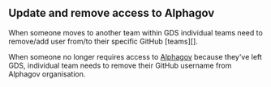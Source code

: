 ## Update and remove access to Alphagov

When someone moves to another team within GDS individual teams need to remove/add user from/to their specific GitHub [teams][].

When someone no longer requires access to [Alphagov][] because they've left GDS, individual team needs to remove their GitHub username from Alphagov organisation.


[Alphagov]: https://www.github.com/alphagov/
[Github teams]: https://github.com/orgs/alphagov/teams
